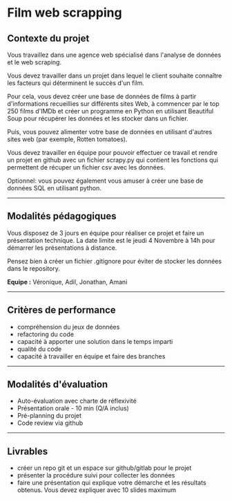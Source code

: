 # Film web scrapping

## **Contexte du projet**

Vous travaillez dans une agence web spécialisé dans l'analyse de données et le web scraping.

Vous devez travailler dans un projet dans lequel le client souhaite connaître les facteurs qui déterminent le succès d'un film.

Pour cela, vous devez créer une base de données de films à partir d'informations recueillies sur différents sites Web, à commencer par le top 250 films d'IMDb et créer un programme en Python en utilisant Beautiful Soup pour récupérer les données et les stocker dans un fichier.

Puis, vous pouvez alimenter votre base de données en utilisant d'autres sites web (par exemple, Rotten tomatoes).

Vous devez travailler en équipe pour pouvoir effectuer ce travail et rendre un projet en github avec un fichier scrapy.py qui contient les fonctions qui permettent de récuper un fichier csv avec les données.

Optionnel: vous pouvez également vous amuser à créer une base de données SQL en utilisant python.

---

## **Modalités pédagogiques**

Vous disposez de 3 jours en équipe pour réaliser ce projet et faire un présentation technique. La date limite est le jeudi 4 Novembre à 14h pour démarrer les présentations à distance.

Pensez bien à créer un fichier .gitignore pour éviter de stocker les données dans le repository.

**Equipe :**  Véronique, Adil, Jonathan, Amani

---

## **Critères de performance**

- compréhension du jeux de données
- refactoring du code
- capacité à apporter une solution dans le temps imparti
- qualité du code
- capacité à travailler en équipe et faire des branches

---

## **Modalités d'évaluation**

- Auto-évaluation avec charte de réflexivité
- Présentation orale - 10 min (Q/A inclus)
- Pré-planning du projet
- Code review via github

---

## **Livrables**

- créer un repo git et un espace sur github/gitlab pour le projet
- présenter la procédure suivi pour collecter les données
- faire une présentation qui explique votre démarche et les résultats obtenus. Vous devez expliquer avec 10 slides maximum
